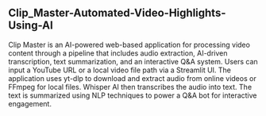 Clip_Master-Automated-Video-Highlights-Using-AI
------------------------------------------------------
Clip Master is an AI-powered web-based application for processing video content through a pipeline that includes audio extraction, AI-driven transcription, text summarization, and an interactive Q&A system. Users can input a YouTube URL or a local video file path via a Streamlit UI. The application uses yt-dlp to download and extract audio from online videos or FFmpeg for local files. Whisper AI then transcribes the audio into text. The text is summarized using NLP techniques to power a Q&A bot for interactive engagement.